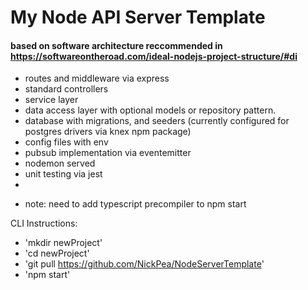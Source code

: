 # My Node API Server Template
#### based on software architecture reccommended in https://softwareontheroad.com/ideal-nodejs-project-structure/#di

  - routes and middleware via express
  - standard controllers
  - service layer
  - data access layer with optional models or repository pattern.
  - database with migrations, and seeders (currently configured for postgres drivers via knex npm package)
  - config files with env
  - pubsub implementation via eventemitter
  - nodemon served
  - unit testing via jest
  - 
* note: need to add typescript precompiler to npm start


CLI Instructions: 
- 'mkdir newProject'
- 'cd newProject'
- 'git pull https://github.com/NickPea/NodeServerTemplate'
- 'npm start'
